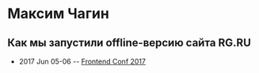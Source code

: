 # Максим Чагин

## Как мы запустили offline-версию сайта RG.RU
- 2017 Jun 05-06 -- [Frontend Conf 2017](https://www.youtube.com/watch?v=LmwunRznCFc)    
